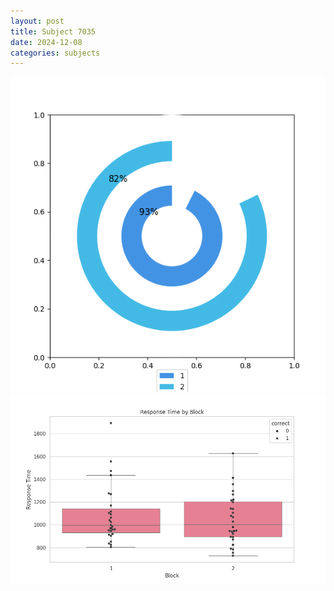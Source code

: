 ```yaml
---
layout: post
title: Subject 7035
date: 2024-12-08
categories: subjects
---
```


![](data/7035/run-6/7035__acc_test.png)
![](data/7035/run-6/7035_rt.png)
